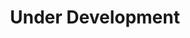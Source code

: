 ---
layout: playlist
title: Under Development
songs: [
    internet-vibes,
    simple-phonk,
    bass-and-piano,
    damp,
    sorry-phonk,    
    mac-guitar,
    kirby-one,
    candy-rain
]
---